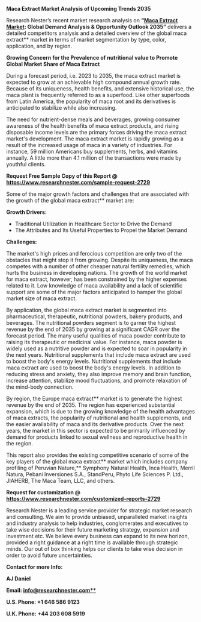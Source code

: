 ﻿**Maca Extract Market Analysis of Upcoming Trends 2035**

Research Nester’s recent market research analysis on **“[Maca Extract Market](https://www.researchnester.com/reports/maca-extract-market/2729): Global Demand Analysis & Opportunity Outlook 2035”** delivers a detailed competitors analysis and a detailed overview of the global maca extract** market in terms of market segmentation by type, color, application, and by region. 

**Growing Concern for the Prevalence of nutritional value to Promote Global Market Share of Maca Extract**

During a forecast period, i.e. 2023 to 2035, the maca extract market is expected to grow at an achievable high compound annual growth rate. Because of its uniqueness, health benefits, and extensive historical use, the maca plant is frequently referred to as a superfood. Like other superfoods from Latin America, the popularity of maca root and its derivatives is anticipated to stabilize while also increasing. 

The need for nutrient-dense meals and beverages, growing consumer awareness of the health benefits of maca extract products, and rising disposable income levels are the primary forces driving the maca extract market's development. The maca extract market is rapidly growing as a result of the increased usage of maca in a variety of industries. For instance, 59 million Americans buy supplements, herbs, and vitamins annually. A little more than 4.1 million of the transactions were made by youthful clients.

**Request Free Sample Copy of this Report @ <https://www.researchnester.com/sample-request-2729>** 

Some of the major growth factors and challenges that are associated with the growth of the global maca extract** market are:

**Growth Drivers:**

- Traditional Utilization in Healthcare Sector to Drive the Demand
- The Attributes and Its Useful Properties to Propel the Market Demand

**Challenges:**

The market's high prices and ferocious competition are only two of the obstacles that might stop it from growing. Despite its uniqueness, the maca competes with a number of other cheaper natural fertility remedies, which hurts the business in developing nations. The growth of the world market for maca extract, however, has been constrained by the higher expenses related to it. Low knowledge of maca availability and a lack of scientific support are some of the major factors anticipated to hamper the global market size of maca extract.

By application, the global maca extract market is segmented into pharmaceutical, therapeutic, nutritional powders, bakery products, and beverages. The nutritional powders segment is to garner the highest revenue by the end of 2035 by growing at a significant CAGR over the forecast period. The many useful qualities of maca powder contribute to raising its therapeutic or medicinal value. For instance, maca powder is widely used as a nutritive powder and is expected to soar in popularity in the next years. Nutritional supplements that include maca extract are used to boost the body's energy levels. Nutritional supplements that include maca extract are used to boost the body's energy levels. In addition to reducing stress and anxiety, they also improve memory and brain function, increase attention, stabilize mood fluctuations, and promote relaxation of the mind-body connection.

By region, the Europe maca extract** market is to generate the highest revenue by the end of 2035. The region has experienced substantial expansion, which is due to the growing knowledge of the health advantages of maca extracts, the popularity of nutritional and health supplements, and the easier availability of maca and its derivative products. Over the next years, the market in this sector is expected to be primarily influenced by demand for products linked to sexual wellness and reproductive health in the region.

This report also provides the existing competitive scenario of some of the key players of the global maca extract** market which includes company profiling of Peruvian Nature,** Symphony Natural Health, Inca Health, Merril Natura, Pebani Inversiones S.A., StandPeru, Phyto Life Sciences P. Ltd., JIAHERB, The Maca Team, LLC, and others.

**Request for customization @ <https://www.researchnester.com/customized-reports-2729>**  

Research Nester is a leading service provider for strategic market research and consulting. We aim to provide unbiased, unparalleled market insights and industry analysis to help industries, conglomerates and executives to take wise decisions for their future marketing strategy, expansion and investment etc. We believe every business can expand to its new horizon, provided a right guidance at a right time is available through strategic minds. Our out of box thinking helps our clients to take wise decision in order to avoid future uncertainties.

**Contact for more Info:**

**AJ Daniel**

**Email: [info@researchnester.com**](mailto:info@researchnester.com)**

**U.S. Phone: +1 646 586 9123** 

**U.K. Phone: +44 203 608 5919**
